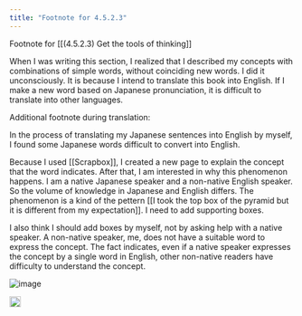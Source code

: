 ```yaml
---
title: "Footnote for 4.5.2.3"
---
```


Footnote for [[(4.5.2.3) Get the tools of thinking]]

When I was writing this section, I realized that I described my concepts with combinations of simple words, without coinciding new words. I did it unconsciously. It is because I intend to translate this book into English. If I make a new word based on Japanese pronunciation, it is difficult to translate into other languages.

Additional footnote during translation:

In the process of translating my Japanese sentences into English by myself, I found some Japanese words difficult to convert into English.

Because I used [[Scrapbox]], I created a new page to explain the concept that the word indicates. After that, I am interested in why this phenomenon happens. I am a native Japanese speaker and a non-native English speaker. So the volume of knowledge in Japanese and English differs. The phenomenon is a kind of the pettern [[I took the top box of the pyramid but it is different from my expectation]]. I need to add supporting boxes.

I also think I should add boxes by myself, not by asking help with a native speaker. A non-native speaker, me, does not have a suitable word to express the concept. The fact indicates, even if a native speaker expresses the concept by a single word in English, other non-native readers have difficulty to understand the concept.

![image](https://gyazo.com/c7f12850c99b89a831ffcc14101604cc/thumb/1000)

<img src='https://scrapbox.io/api/pages/nishio-en/en/icon' alt='en.icon' height="19.5"/>